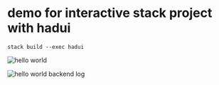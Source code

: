 # demo for interactive stack project with hadui

```shell
stack build --exec hadui
```

![hello world](https://user-images.githubusercontent.com/15646573/67106065-82cc7200-f1fc-11e9-81f3-f1d4b3495b62.png)

![hello world backend log](https://user-images.githubusercontent.com/15646573/67107253-ad1f2f00-f1fe-11e9-903c-a3a3e0eab906.png)
